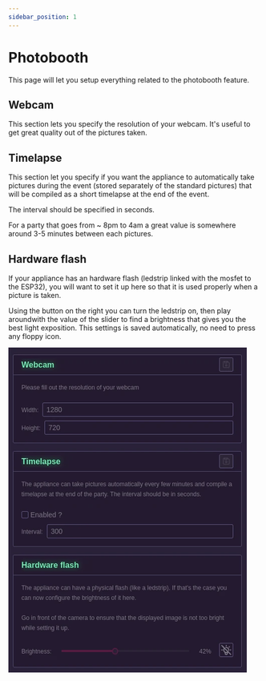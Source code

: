 ```yaml
---
sidebar_position: 1
---
```


# Photobooth

This page will let you setup everything related to the photobooth feature.

## Webcam

This section lets you specify the resolution of your webcam. It's useful to get great quality out of the pictures taken.

## Timelapse

This section let you specify if you want the appliance to automatically take pictures during the event (stored separately of the standard pictures) that will be compiled as a short timelapse at the end of the event.

The interval should be specified in seconds.

For a party that goes from ~ 8pm to 4am a great value is somewhere around 3-5 minutes between each pictures.

## Hardware flash

If your appliance has an hardware flash (ledstrip linked with the mosfet to the ESP32), you will want to set it up here so that it is used properly when a picture is taken.

Using the button on the right you can turn the ledstrip on, then play aroundwith the value of the slider to find a brightness that gives you the best light exposition. This settings is saved automatically, no need to press any floppy icon.


![Page screenshot](pictures/photobooth.webp)
